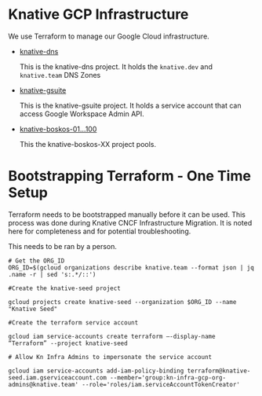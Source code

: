 # Knative GCP Infrastructure

We use Terraform to manage our Google Cloud infrastructure.

- [knative-dns](./dns)

  This is the knative-dns project. It holds the `knative.dev` and `knative.team` DNS Zones

- [knative-gsuite](./gsuite)

  This is the knative-gsuite project. It holds a service account that can access Google Workspace Admin API.

- [knative-boskos-01…100](./boskos)

  This the knative-boskos-XX project pools. 


# Bootstrapping Terraform - One Time Setup

Terraform needs to be bootstrapped manually before it can be used. This process was done during Knative CNCF Infrastructure Migration. It is noted here for completeness and for potential troubleshooting.

This needs to be ran by a person.

```
# Get the ORG_ID
ORG_ID=$(gcloud organizations describe knative.team --format json | jq .name -r | sed 's:.*/::')

#Create the knative-seed project

gcloud projects create knative-seed --organization $ORG_ID --name "Knative Seed"

#Create the terraform service account

gcloud iam service-accounts create terraform —-display-name “Terraform” --project knative-seed

# Allow Kn Infra Admins to impersonate the service account

gcloud iam service-accounts add-iam-policy-binding terraform@knative-seed.iam.gserviceaccount.com --member='group:kn-infra-gcp-org-admins@knative.team' --role='roles/iam.serviceAccountTokenCreator'

```
